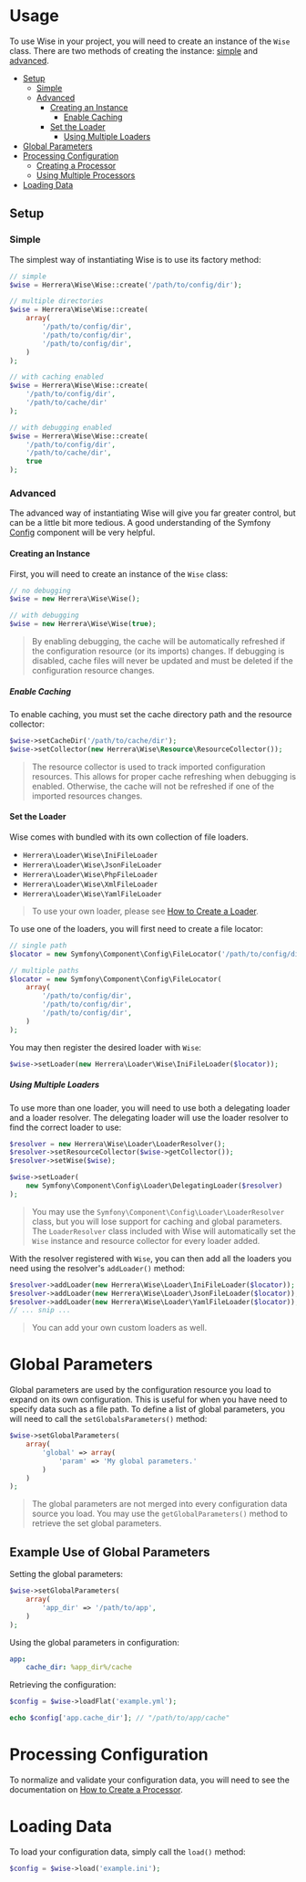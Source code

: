 Usage
=====

To use Wise in your project, you will need to create an instance of the `Wise`
class. There are two methods of creating the instance: [simple](#Simple) and
[advanced](#Advanced).

- [Setup](#setup)
    - [Simple](#simple)
    - [Advanced](#advanced)
        - [Creating an Instance](#creating-an-instance)
            - [Enable Caching](#enable-caching)
        - [Set the Loader](#set-theloader)
            - [Using Multiple Loaders](#using-multiple-loaders)
- [Global Parameters](#globals)
- [Processing Configuration](#processing-configuration)
    - [Creating a Processor](#creating-a-processor)
    - [Using Multiple Processors](#using-multiple-processors)
- [Loading Data](#loading-data)

Setup
-----

### Simple

The simplest way of instantiating Wise is to use its factory method:

```php
// simple
$wise = Herrera\Wise\Wise::create('/path/to/config/dir');

// multiple directories
$wise = Herrera\Wise\Wise::create(
    array(
        '/path/to/config/dir',
        '/path/to/config/dir',
        '/path/to/config/dir',
    )
);

// with caching enabled
$wise = Herrera\Wise\Wise::create(
    '/path/to/config/dir',
    '/path/to/cache/dir'
);

// with debugging enabled
$wise = Herrera\Wise\Wise::create(
    '/path/to/config/dir',
    '/path/to/cache/dir',
    true
);
```

### Advanced

The advanced way of instantiating Wise will give you far greater control, but
can be a little bit more tedious. A good understanding of the Symfony [Config][]
component will be very helpful.

#### Creating an Instance

First, you will need to create an instance of the `Wise` class:

```php
// no debugging
$wise = new Herrera\Wise\Wise();

// with debugging
$wise = new Herrera\Wise\Wise(true);
```

> By enabling debugging, the cache will be automatically refreshed if the
> configuration resource (or its imports) changes. If debugging is disabled,
> cache files will never be updated and must be deleted if the configuration
> resource changes.

##### Enable Caching

To enable caching, you must set the cache directory path and the resource
collector:

```php
$wise->setCacheDir('/path/to/cache/dir');
$wise->setCollector(new Herrera\Wise\Resource\ResourceCollector());
```

> The resource collector is used to track imported configuration resources.
> This allows for proper cache refreshing when debugging is enabled. Otherwise,
> the cache will not be refreshed if one of the imported resources changes.

#### Set the Loader

Wise comes with bundled with its own collection of file loaders.

- `Herrera\Loader\Wise\IniFileLoader`
- `Herrera\Loader\Wise\JsonFileLoader`
- `Herrera\Loader\Wise\PhpFileLoader`
- `Herrera\Loader\Wise\XmlFileLoader`
- `Herrera\Loader\Wise\YamlFileLoader`

> To use your own loader, please see [How to Create a Loader][].

To use one of the loaders, you will first need to create a file locator:

```php
// single path
$locator = new Symfony\Component\Config\FileLocator('/path/to/config/dir');

// multiple paths
$locator = new Symfony\Component\Config\FileLocator(
    array(
        '/path/to/config/dir',
        '/path/to/config/dir',
        '/path/to/config/dir',
    )
);
```

You may then register the desired loader with `Wise`:

```php
$wise->setLoader(new Herrera\Loader\Wise\IniFileLoader($locator));
```

##### Using Multiple Loaders

To use more than one loader, you will need to use both a delegating loader and
a loader resolver. The delegating loader will use the loader resolver to find
the correct loader to use:

```php
$resolver = new Herrera\Wise\Loader\LoaderResolver();
$resolver->setResourceCollector($wise->getCollector());
$resolver->setWise($wise);

$wise->setLoader(
    new Symfony\Component\Config\Loader\DelegatingLoader($resolver)
);
```

> You may use the `Symfony\Component\Config\Loader\LoaderResolver` class, but
> you will lose support for caching and global parameters. The `LoaderResolver`
> class included with Wise will automatically set the `Wise` instance and
> resource collector for every loader added.

With the resolver registered with `Wise`, you can then add all the loaders you
need using the resolver's `addLoader()` method:

```php
$resolver->addLoader(new Herrera\Wise\Loader\IniFileLoader($locator));
$resolver->addLoader(new Herrera\Wise\Loader\JsonFileLoader($locator));
$resolver->addLoader(new Herrera\Wise\Loader\YamlFileLoader($locator));
// ... snip ...
```

> You can add your own custom loaders as well.

# Global Parameters

Global parameters are used by the configuration resource you load to expand
on its own configuration. This is useful for when you have need to specify
data such as a file path. To define a list of global parameters, you will need
to call the `setGlobalsParameters()` method:

```php
$wise->setGlobalParameters(
    array(
        'global' => array(
            'param' => 'My global parameters.'
        )
    )
);
```

> The global parameters are not merged into every configuration data source
> you load. You may use the `getGlobalParameters()` method to retrieve the
> set global parameters.

## Example Use of Global Parameters

Setting the global parameters:

```php
$wise->setGlobalParameters(
    array(
        'app_dir' => '/path/to/app',
    )
);
```

Using the global parameters in configuration:

```yaml
app:
    cache_dir: %app_dir%/cache
```

Retrieving the configuration:

```php
$config = $wise->loadFlat('example.yml');

echo $config['app.cache_dir']; // "/path/to/app/cache"
```

# Processing Configuration

To normalize and validate your configuration data, you will need to see the
documentation on [How to Create a Processor][].

# Loading Data

To load your configuration data, simply call the `load()` method:

```php
$config = $wise->load('example.ini');
```

[Config]: http://symfony.com/doc/current/components/config/index.html
[configuration definition]: http://symfony.com/doc/current/components/config/definition.html
[How to Create a Loader]: 02-HowToCreateALoader.md
[How to Create a Processor]: 03-HowToCreateAProcessor.md